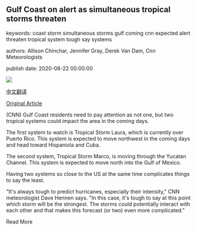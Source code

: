 ## Gulf Coast on alert as simultaneous tropical storms threaten

keywords: coast storm simultaneous storms gulf coming cnn expected alert threaten tropical system tough say systems

authors: Allison Chinchar, Jennifer Gray, Derek Van Dam, Cnn Meteorologists

publish date: 2020-08-22 00:00:00

![](https://cdn.cnn.com/cnnnext/dam/assets/200822050350-double-storm-track-saturday-super-tease.jpg)

[中文翻译](Gulf%20Coast%20on%20alert%20as%20simultaneous%20tropical%20storms%20threaten_zh.md)

[Original Article](https://edition.cnn.com/2020/08/22/weather/tropical-storm-laura-marco-atlantic-gulf-forecast-saturday/index.html)

(CNN) Gulf Coast residents need to pay attention as not one, but two tropical systems could impact the area in the coming days.

The first system to watch is Tropical Storm Laura, which is currently over Puerto Rico. This system is expected to move northwest in the coming days and head toward Hispaniola and Cuba.

The second system, Tropical Storm Marco, is moving through the Yucatan Channel. This system is expected to move north into the Gulf of Mexico.

Having two systems so close to the US at the same time complicates things to say the least.

"It's always tough to predict hurricanes, especially their intensity," CNN meteorologist Dave Hennen says. "In this case, it's tough to say at this point which storm will be the strongest. The storms could potentially interact with each other and that makes this forecast (or two) even more complicated."

Read More